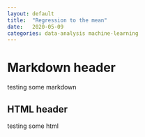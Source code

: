 ```yaml
---
layout: default
title:  "Regression to the mean"
date:   2020-05-09
categories: data-analysis machine-learning
---
```


# Markdown header

testing some markdown

<div>
    <h2>HTML header</h2>
    <p>testing some html</p>
</div>